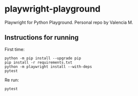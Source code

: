 # playwright-playground
Playwright for Python Playground. Personal repo by Valencia M.

## Instructions for running
First time:
```
python -m pip install --upgrade pip
pip install -r requirements.txt
python -m playwright install --with-deps
pytest
```

Re run:
```
pytest
```